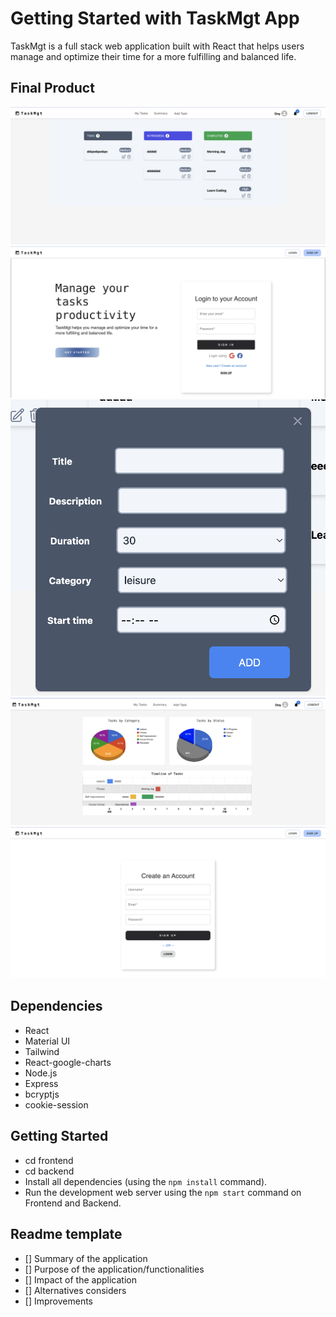 # Getting Started with TaskMgt App

TaskMgt is a full stack web application built with React that helps users manage and optimize their time for a more fulfilling and balanced life.

## Final Product

!["Screenshot of Home page"](docs/home.png)
!["Screenshot of Login page"](docs/login_landing_page.png)
!["Screenshot of Add Task page"](docs/add_task.png)
!["Screenshot of summary"](docs/summary_page.png)
!["Screenshot of Register page"](docs/sign_up_page.png)

## Dependencies

- React
- Material UI
- Tailwind
- React-google-charts
- Node.js
- Express
- bcryptjs
- cookie-session

## Getting Started

- cd frontend
- cd backend
- Install all dependencies (using the `npm install` command).
- Run the development web server using the `npm start` command on Frontend and Backend.

## Readme template

- [] Summary of the application
- [] Purpose of the application/functionalities
- [] Impact of the application
- [] Alternatives considers
- [] Improvements
